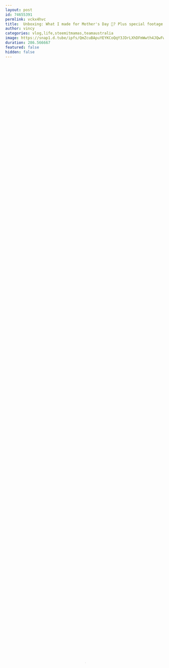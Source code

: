 ```yaml
---
layout: post
id: 74655391
permlink: vckx4hvc
title:  Unboxing: What I made for Mother's Day 💐? Plus special footage at the end 😃
author: vincy
categories: vlog,life,steemitmamas,teamaustralia
image: https://snap1.d.tube/ipfs/QmZcuBApuYEYKCoQqY3JDrLXhDFmWwth4JQwFwqzEr8Bx2
duration: 286.566667
featured: false
hidden: false
---
```

    
<video poster="https://snap1.d.tube/ipfs/QmZcuBApuYEYKCoQqY3JDrLXhDFmWwth4JQwFwqzEr8Bx2" autoplay="" id="player_html5_api" class="vjs-tech" style="width: 100%; height: 100%;" tabindex="-1" src="https://video.dtube.top/ipfs/QmYMQH5haxVNP3uF5NiXPVhSyX2DibmoAKTVXpjSm1YEWi"></video>

Hey Dtube!

Happy Mother's Day! 💐💆🏻‍♀️👨‍👩‍👧‍👦 
Hope you got to share and celebrate with loved ones!

Here's what I made for my mother and mother in law for Mother's Day!

Watch till the end for a special clip!

Thanks for watching!! <3